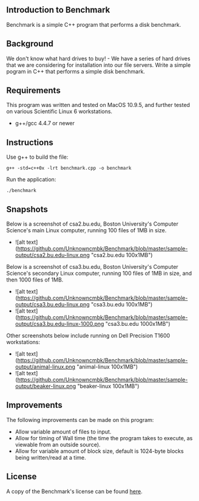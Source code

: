 ## Introduction to Benchmark
Benchmark is a simple C++ program that performs a disk benchmark.

## Background
We don't know what hard drives to buy! - We have a series of hard drives that we are considering
for installation into our file servers. Write a simple pogram in C++ that performs a simple
disk benchmark.

## Requirements
This program was written and tested on MacOS 10.9.5, and further tested on various Scientific
Linux 6 workstations.
- g++/gcc 4.4.7 or newer

## Instructions
Use g++ to build the file:
```
g++ -std=c++0x -lrt benchmark.cpp -o benchmark
```

Run the application:
```
./benchmark
```

## Snapshots
Below is a screenshot of csa2.bu.edu, Boston University's Computer Science's main Linux computer, running 100 files of 1MB in size.
- ![alt text] (https://github.com/Unknowncmbk/Benchmark/blob/master/sample-output/csa2.bu.edu-linux.png "csa2.bu.edu 100x1MB")

Below is a screenshot of csa3.bu.edu, Boston University's Computer Science's secondary Linux computer, running 100 files of 1MB in size, and then 1000 files of 1MB.
- ![alt text] (https://github.com/Unknowncmbk/Benchmark/blob/master/sample-output/csa3.bu.edu-linux.png "csa3.bu.edu 100x1MB")
- ![alt text] (https://github.com/Unknowncmbk/Benchmark/blob/master/sample-output/csa3.bu.edu-linux-1000.png "csa3.bu.edu 1000x1MB")

Other screenshots below include running on Dell Precision T1600 workstations:
- ![alt text] (https://github.com/Unknowncmbk/Benchmark/blob/master/sample-output/animal-linux.png "animal-linux 100x1MB")
- ![alt text] (https://github.com/Unknowncmbk/Benchmark/blob/master/sample-output/beaker-linux.png "beaker-linux 100x1MB")

## Improvements
The following improvements can be made on this program:
- Allow variable amount of files to input.
- Allow for timing of Wall time (the time the program takes to execute, as viewable from an outside source).
- Allow for variable amount of block size, default is 1024-byte blocks being written/read at a time.

## License
A copy of the Benchmark's license can be found [here](https://github.com/Unknowncmbk/Benchmark/blob/master/LICENSE).
